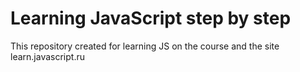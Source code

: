 ﻿# Learning JavaScript step by step
This repository created for learning JS on the course and the site learn.javascript.ru
